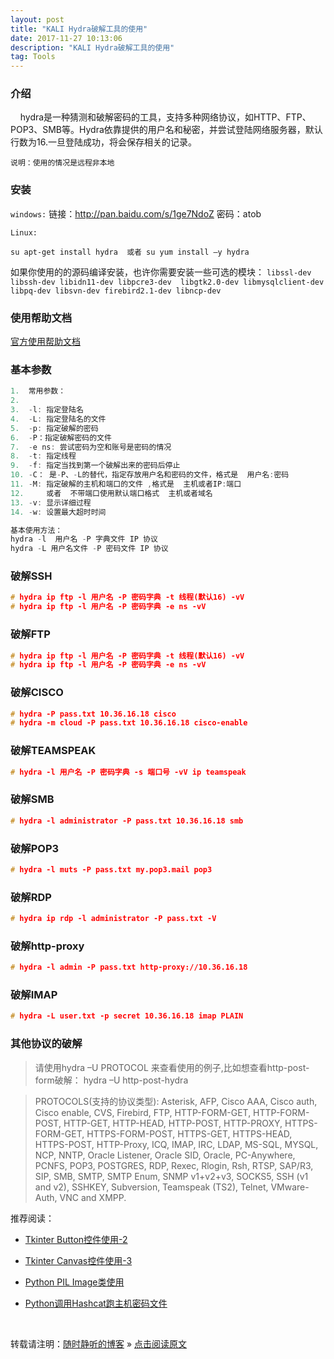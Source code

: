 ```yaml
--- 
layout: post
title: "KALI Hydra破解工具的使用"
date: 2017-11-27 10:13:06 
description: "KALI Hydra破解工具的使用"
tag: Tools
---
```


### 介绍

&nbsp;&nbsp;&nbsp;&nbsp;hydra是一种猜测和破解密码的工具，支持多种网络协议，如HTTP、FTP、POP3、SMB等。Hydra依靠提供的用户名和秘密，并尝试登陆网络服务器，默认行数为16.一旦登陆成功，将会保存相关的记录。

`说明：使用的情况是远程非本地`

### 安装

`windows:`
链接：http://pan.baidu.com/s/1ge7NdoZ 密码：atob

`Linux:`

 `su apt-get install hydra 
 或者 su yum install –y hydra`

如果你使用的的源码编译安装，也许你需要安装一些可选的模块：
`libssl-dev libssh-dev libidn11-dev libpcre3-dev 
libgtk2.0-dev libmysqlclient-dev libpq-dev libsvn-dev firebird2.1-dev libncp-dev`

### 使用帮助文档

[官方使用帮助文档](https://www.thc.org/thc-hydra/README)

### 基本参数

```C
1.	常用参数：
2.	
3.	-l: 指定登陆名
4.	-L: 指定登陆名的文件
5.	-p: 指定破解的密码
6.	-P：指定破解密码的文件
7.	-e ns: 尝试密码为空和账号是密码的情况
8.	-t: 指定线程
9.	-f: 指定当找到第一个破解出来的密码后停止
10.	-C： 是-P、-L的替代，指定存放用户名和密码的文件，格式是  用户名:密码
11.	-M: 指定破解的主机和端口的文件 ,格式是  主机或者IP:端口  
12.	    或者  不带端口使用默认端口格式  主机或者域名
13.	-v: 显示详细过程
14.	-w: 设置最大超时时间

基本使用方法：
hydra -l  用户名 -P 字典文件 IP 协议
hydra -L 用户名文件 -P 密码文件 IP 协议
```

### 破解SSH

```C
# hydra ip ftp -l 用户名 -P 密码字典 -t 线程(默认16) -vV
# hydra ip ftp -l 用户名 -P 密码字典 -e ns -vV
```

### 破解FTP

```C
# hydra ip ftp -l 用户名 -P 密码字典 -t 线程(默认16) -vV
# hydra ip ftp -l 用户名 -P 密码字典 -e ns -vV
```

### 破解CISCO

```C
# hydra -P pass.txt 10.36.16.18 cisco
# hydra -m cloud -P pass.txt 10.36.16.18 cisco-enable
```

### 破解TEAMSPEAK

```C
# hydra -l 用户名 -P 密码字典 -s 端口号 -vV ip teamspeak
```

### 破解SMB

```C
# hydra -l administrator -P pass.txt 10.36.16.18 smb
```

### 破解POP3

```C
# hydra -l muts -P pass.txt my.pop3.mail pop3
```

### 破解RDP

```C
# hydra ip rdp -l administrator -P pass.txt -V
```

### 破解http-proxy

```C
# hydra -l admin -P pass.txt http-proxy://10.36.16.18
```

### 破解IMAP

```C
# hydra -L user.txt -p secret 10.36.16.18 imap PLAIN
```

### 其他协议的破解

> 请使用hydra –U PROTOCOL 来查看使用的例子,比如想查看http-post-form破解：
hydra –U http-post-hydra

> PROTOCOLS(支持的协议类型):
Asterisk, AFP, Cisco AAA, Cisco auth, Cisco enable, CVS, Firebird, FTP,
HTTP-FORM-GET, HTTP-FORM-POST, HTTP-GET, HTTP-HEAD, HTTP-POST, HTTP-PROXY,
HTTPS-FORM-GET, HTTPS-FORM-POST, HTTPS-GET, HTTPS-HEAD, HTTPS-POST,
HTTP-Proxy, ICQ, IMAP, IRC, LDAP, MS-SQL, MYSQL, NCP, NNTP, Oracle Listener,
Oracle SID, Oracle, PC-Anywhere, PCNFS, POP3, POSTGRES, RDP, Rexec, Rlogin,
Rsh, RTSP, SAP/R3, SIP, SMB, SMTP, SMTP Enum, SNMP v1+v2+v3, SOCKS5,
SSH (v1 and v2), SSHKEY, Subversion, Teamspeak (TS2), Telnet, VMware-Auth,
VNC and XMPP.


推荐阅读：

- [Tkinter Button控件使用-2](https://ssjt21.github.io/2017/11/Python_TK_Button/)

- [Tkinter Canvas控件使用-3](https://ssjt21.github.io/2017/11/Python_TK_Canvas/)

- [Python PIL Image类使用](http://ssjt21.github.io/2017/11/Python_PIL_Image_Module/)

- [Python调用Hashcat跑主机密码文件](http://ssjt21.github.io/2017/11/Python_Hashcatshell/)



<br>

转载请注明：[随时静听的博客](http://ssjt21.github.io) » [点击阅读原文](https://ssjt21.github.io/2017/11/TOOLS_Hydra/)